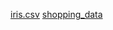 [iris.csv](https://2u-data-curriculum-team.s3.amazonaws.com/dataviz-online/v2/module_19/iris.csv)
[shopping_data](https://2u-data-curriculum-team.s3.amazonaws.com/dataviz-online/v2/module_19/shopping_data.csv)
